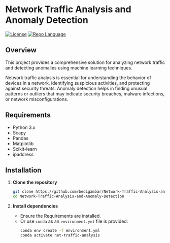 # Network Traffic Analysis and Anomaly Detection

[![License](https://img.shields.io/github/license/bedigambar/Network-Traffic-Analysis-and-Anomaly-Detection)](LICENSE)
[![Repo Language](https://img.shields.io/badge/language-Jupyter%20Notebook%20%26%20Python-blue)](https://github.com/bedigambar/Network-Traffic-Analysis-and-Anomaly-Detection)

## Overview

This project provides a comprehensive solution for analyzing network traffic and detecting anomalies using machine learning techniques.

Network traffic analysis is essential for understanding the behavior of devices in a network, identifying suspicious activities, and protecting against security threats. Anomaly detection helps in finding unusual patterns or outliers that may indicate security breaches, malware infections, or network misconfigurations.

## Requirements

- Python 3.x
- Scapy
- Pandas
- Matplotlib
- Scikit-learn
- ipaddress

## Installation

1. **Clone the repository**
   ```bash
   git clone https://github.com/bedigambar/Network-Traffic-Analysis-and-Anomaly-Detection.git
   cd Network-Traffic-Analysis-and-Anomaly-Detection
   ```

2. **Install dependencies**
   - Ensure the Requirements are installed.
   - Or use `conda` as an `environment.yml` file is provided:
     ```bash
     conda env create -f environment.yml
     conda activate net-traffic-analysis
     ```
